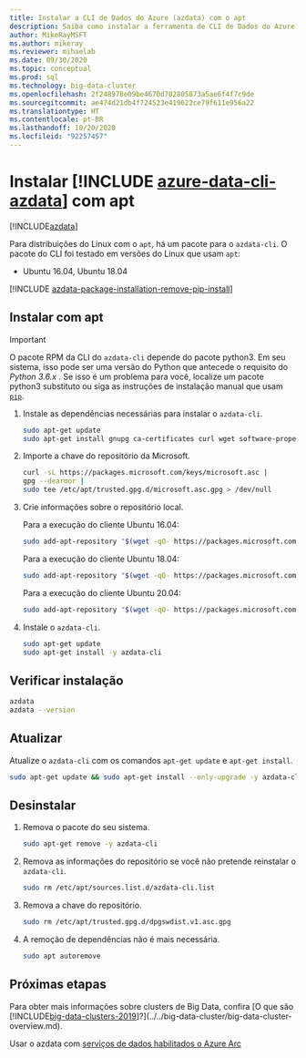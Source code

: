```yaml
---
title: Instalar a CLI de Dados do Azure (azdata) com o apt
description: Saiba como instalar a ferramenta de CLI de Dados do Azure (azdata) com o apt.
author: MikeRayMSFT
ms.author: mikeray
ms.reviewer: mihaelab
ms.date: 09/30/2020
ms.topic: conceptual
ms.prod: sql
ms.technology: big-data-cluster
ms.openlocfilehash: 2f248978e09be4670d702805873a5ae6f4f7c9de
ms.sourcegitcommit: ae474d21db4f724523e419622ce79f611e956a22
ms.translationtype: HT
ms.contentlocale: pt-BR
ms.lasthandoff: 10/20/2020
ms.locfileid: "92257457"
---
```

# <a name="install-azure-data-cli-azdata-with-apt"></a>Instalar [!INCLUDE [azure-data-cli-azdata](../../includes/azure-data-cli-azdata.md)] com apt

[!INCLUDE[azdata](../../includes/applies-to-version/azdata.md)]

Para distribuições do Linux com o `apt`, há um pacote para o `azdata-cli`. O pacote do CLI foi testado em versões do Linux que usam `apt`:

- Ubuntu 16.04, Ubuntu 18.04

[!INCLUDE [azdata-package-installation-remove-pip-install](../../includes/azdata-package-installation-remove-pip-install.md)]

## <a name="install-with-apt"></a>Instalar com apt

>[!IMPORTANT]
> O pacote RPM da CLI do `azdata-cli` depende do pacote python3. Em seu sistema, isso pode ser uma versão do Python que antecede o requisito do *Python 3.6.x* . Se isso é um problema para você, localize um pacote python3 substituto ou siga as instruções de instalação manual que usam [`pip`](../install/deploy-install-azdata-pip.md).

1. Instale as dependências necessárias para instalar o `azdata-cli`.

   ```bash
   sudo apt-get update
   sudo apt-get install gnupg ca-certificates curl wget software-properties-common apt-transport-https lsb-release -y
   ```

2. Importe a chave do repositório da Microsoft.

   ```bash
   curl -sL https://packages.microsoft.com/keys/microsoft.asc |
   gpg --dearmor |
   sudo tee /etc/apt/trusted.gpg.d/microsoft.asc.gpg > /dev/null
   ```

3. Crie informações sobre o repositório local.

   Para a execução do cliente Ubuntu 16.04:

    ```bash
    sudo add-apt-repository "$(wget -qO- https://packages.microsoft.com/config/ubuntu/16.04/prod.list)"
    ```

   Para a execução do cliente Ubuntu 18.04:

    ```bash
    sudo add-apt-repository "$(wget -qO- https://packages.microsoft.com/config/ubuntu/18.04/prod.list)"
    ```

   Para a execução do cliente Ubuntu 20.04:

    ```bash
    sudo add-apt-repository "$(wget -qO- https://packages.microsoft.com/config/ubuntu/20.04/prod.list)
    ```

4. Instale o `azdata-cli`.

   ```bash
   sudo apt-get update
   sudo apt-get install -y azdata-cli
   ```

## <a name="verify-install"></a>Verificar instalação

```bash
azdata
azdata --version
```

## <a name="update"></a>Atualizar

Atualize o `azdata-cli` com os comandos `apt-get update` e `apt-get install`.

```bash
sudo apt-get update && sudo apt-get install --only-upgrade -y azdata-cli
```

## <a name="uninstall"></a>Desinstalar

1. Remova o pacote do seu sistema.

   ```bash
   sudo apt-get remove -y azdata-cli
   ```

2. Remova as informações do repositório se você não pretende reinstalar o `azdata-cli`.

   ```bash
   sudo rm /etc/apt/sources.list.d/azdata-cli.list
   ```

3. Remova a chave do repositório.

   ```bash
   sudo rm /etc/apt/trusted.gpg.d/dpgswdist.v1.asc.gpg
   ```

4. A remoção de dependências não é mais necessária.

   ```bash
   sudo apt autoremove
   ```

## <a name="next-steps"></a>Próximas etapas

Para obter mais informações sobre clusters de Big Data, confira [O que são [!INCLUDE[big-data-clusters-2019](../../includes/ssbigdataclusters-ver15.md)]?](../../big-data-cluster/big-data-cluster-overview.md).

Usar o azdata com [serviços de dados habilitados o Azure Arc](/azure/azure-arc/data/)